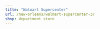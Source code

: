 ```yaml
---
title: "Walmart Supercenter"
url: /new-orleans/walmart-supercenter-3/
shop: department store
---
```

